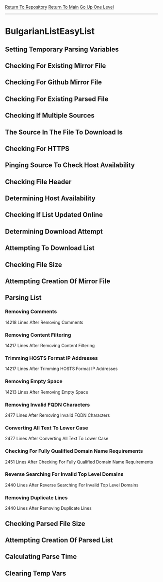 [Return To Repository](https://github.com/deathbybandaid/piholeparser/)
[Return To Main](https://github.com/deathbybandaid/piholeparser/blob/master/RecentRunLogs/Mainlog.md)
[Go Up One Level](https://github.com/deathbybandaid/piholeparser/blob/master/RecentRunLogs/TopLevelScripts/30-Processing-External-Blacklists.md)
____________________________________
# BulgarianListEasyList
## Setting Temporary Parsing Variables
## Checking For Existing Mirror File
## Checking For Github Mirror File
## Checking For Existing Parsed File
## Checking If Multiple Sources
## The Source In The File To Download Is
## Checking For HTTPS
## Pinging Source To Check Host Availability
## Checking File Header
## Determining Host Availability
## Checking If List Updated Online
## Determining Download Attempt
## Attempting To Download List
## Checking File Size
## Attempting Creation Of Mirror File
## Parsing List
### Removing Comments
14218 Lines After Removing Comments
### Removing Content Filtering
14217 Lines After Removing Content Filtering
### Trimming HOSTS Format IP Addresses
14217 Lines After Trimming HOSTS Format IP Addresses
### Removing Empty Space
14213 Lines After Removing Empty Space
### Removing Invalid FQDN Characters
2477 Lines After Removing Invalid FQDN Characters
### Converting All Text To Lower Case
2477 Lines After Converting All Text To Lower Case
### Checking For Fully Qualified Domain Name Requirements
2451 Lines After Checking For Fully Qualified Domain Name Requirements
### Reverse Searching For Invalid Top Level Domains
2440 Lines After Reverse Searching For Invalid Top Level Domains
### Removing Duplicate Lines
2440 Lines After Removing Duplicate Lines
## Checking Parsed File Size
## Attempting Creation Of Parsed List
## Calculating Parse Time
## Clearing Temp Vars
